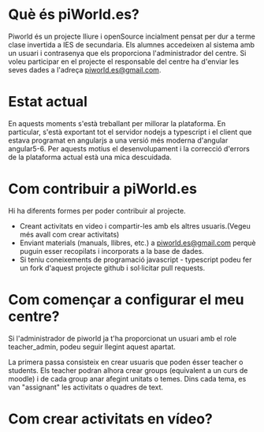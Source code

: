 # Què és piWorld.es?

Piworld és un projecte lliure i openSource incialment pensat per dur a terme clase invertida a IES de secundaria. Els alumnes accedeixen
al sistema amb un usuari i contrasenya que els proporciona l'administrador del centre. Si voleu participar en el projecte el responsable
del centre ha d'enviar les seves dades a l'adreça piworld.es@gmail.com.

# Estat actual

En aquests moments s'està treballant per millorar la plataforma. En particular, s'està exportant tot el servidor nodejs a typescript i
el client que estava programat en angularjs a una versió més moderna d'angular angular5-6. Per aquests motius el desenvolupament i
la correcció d'errors de la plataforma actual està una mica descuidada.

# Com contribuir a piWorld.es

Hi ha diferents formes per poder contribuir al projecte.

- Creant activitats en video i compartir-les amb els altres usuaris.(Vegeu més avall com crear activitats)
- Enviant materials (manuals, llibres, etc.) a piworld.es@gmail.com perquè puguin esser recopilats i incorporats a la base de dades.
- Si teniu coneixements de programació javascript - typescript podeu fer un fork d'aquest projecte github i sol·licitar pull requests.

# Com començar a configurar el meu centre?
Si l'administrador de piworld ja t'ha proporcionat un usuari amb el role teacher_admin, podeu seguir llegint aquest apartat.

La primera passa consisteix en crear usuaris que poden ésser teacher o students. Els teacher podran alhora crear groups (equivalent a 
un curs de moodle) i de cada group anar afegint unitats o temes. Dins cada tema, es van "assignant" les activitats o quadres de text. 

# Com crear activitats en vídeo?
